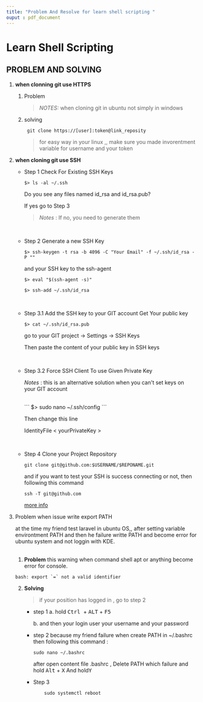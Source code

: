 ```yaml
---
title: "Problem And Resolve for learn shell scripting "
ouput : pdf_document
---
```



# Learn Shell Scripting

## PROBLEM AND SOLVING

1. __when clonning git use HTTPS__

    1. Problem

        > *_NOTES:_* when cloning git in ubuntu not simply in windows

    2. solving
        ```
         git clone https://[user]:token@link_reposity
         ```

        > for easy way in your linux ,, make sure you made invorentment variable for username and your token


2. __when cloning git use SSH__


    * Step 1 Check For Existing SSH Keys 


        ```
        $> ls -al ~/.ssh
        ```

        Do you see any files named id_rsa and id_rsa.pub?

        If yes go to Step 3

        > *_Notes_* : If no, you need to generate them

        <br />

    * Step 2 Generate a new SSH Key

        ```
        $> ssh-keygen -t rsa -b 4096 -C "Your Email" -f ~/.ssh/id_rsa -P ""
        ```

        and your SSH key to the ssh-agent

        ```
        $> eval "$(ssh-agent -s)"
        ```

        ```
        $> ssh-add ~/.ssh/id_rsa
        ```

        <br />

    * Step 3.1 Add the SSH key to your GIT account
    Get Your public key 

        ```
        $> cat ~/.ssh/id_rsa.pub
        ```

        go to your GIT project -> Settings -> SSH Keys

        Then paste the content of your public key in SSH keys

        <br />

    *  Step 3.2 Force SSH Client To use Given Private Key
        <br/>

        *_Notes_* : this is an alternative solution when you can't set keys on your GIT account

        <br />
        ```
        $> sudo nano ~/.ssh/config
        ```

        Then change this line

        IdentityFile < yourPrivateKey >

        <br />
    * Step 4 Clone your Project Repository

        ```
        git clone git@github.com:$USERNAME/$REPONAME.git
        ```

        and if you want to test your SSH is success connecting or not, then following this command

        ```
        ssh -T git@github.com
        ```
        [more info](https://help.github.com/articles/testing-your-ssh-connection/ "Setting ssh connection in github")

3. Problem when issue write export PATH

    at the time my friend test laravel in ubuntu OS,, after setting variable environtment PATH and then he failure writte PATH and become error for ubuntu system and not loggin with KDE.

    <br />

    1. __Problem__
    this warning when command shell apt or anything become error for console.

    ```
    bash: export `=` not a valid identifier
    ```

    2. __Solving__

        > if your position has logged in , go to step 2
        * step 1
            a. hold <kbd> Ctrl </kbd> + <kbd>ALT</kbd> + <kbd>F5</kbd> 

            b. and then your login user your username and your password

        * step 2 
            because my friend failure when create PATH in ~/.bashrc then following this command :
            ```
            sudo nano ~/.bashrc
            ```

            after open content file .bashrc , Delete PATH which failure and hold <kbd>Alt</kbd> + <kbd>X</kbd> And hold<kbd>Y</kbd>

        * Step 3
            ```
                sudo systemctl reboot
            ```

        



    








